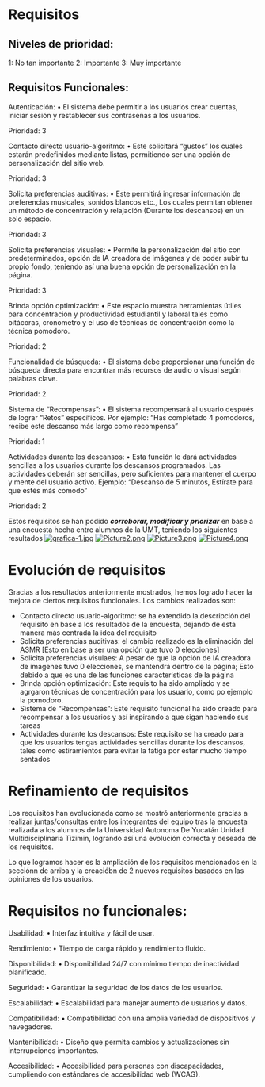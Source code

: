 # Requisitos 
## Niveles de prioridad:
1: No tan importante
2: Importante
3: Muy importante
## Requisitos Funcionales:
Autenticación: 
• El sistema debe permitir a los usuarios crear cuentas, iniciar sesión y restablecer 
sus contraseñas a los usuarios.

Prioridad: 3

Contacto directo usuario-algoritmo:
• Este solicitará “gustos” los cuales estarán predefinidos mediante listas, permitiendo 
ser una opción de personalización del sitio web.

Prioridad: 3


Solicita preferencias auditivas:
• Este permitirá ingresar información de preferencias musicales, sonidos 
blancos etc., Los cuales permitan obtener un método de concentración y relajación 
(Durante los descansos) en un solo espacio.

Prioridad: 3

 Solicita preferencias visuales:
• Permite la personalización del sitio con predeterminados, opción de IA creadora de 
imágenes y de poder subir tu propio fondo, teniendo así una buena opción de personalización en la página.

Prioridad: 3

Brinda opción optimización:
• Este espacio muestra herramientas útiles para concentración y productividad 
estudiantil y laboral tales como bitácoras, cronometro y el uso de técnicas de concentración como la técnica pomodoro.

Prioridad: 2

Funcionalidad de búsqueda:
• El sistema debe proporcionar una función de búsqueda directa para encontrar más 
recursos de audio o visual según palabras clave.

Prioridad: 2

Sistema de “Recompensas”:
• El sistema recompensará al usuario después de lograr “Retos” específicos. Por ejemplo: “Has completado 4 pomodoros, recibe este descanso más largo como recompensa”

Prioridad: 1

Actividades durante los descansos:
• Esta función le dará actividades sencillas a los usuarios durante los descansos programados. Las actividades deberán ser sencillas, pero suficientes para mantener el cuerpo y mente del usuario activo. Ejemplo: “Descanso de 5 minutos, Estírate para que estés más comodo” 

Prioridad: 2

Estos requisitos se han podido ***corroborar, modificar y priorizar*** en base a una encuesta hecha entre alumnos de la UMT, teniendo los siguientes resultados
[![grafica-1.jpg](https://i.postimg.cc/mgM6mt6j/grafica-1.jpg)](https://postimg.cc/Xrj8J7WB)
[![Picture2.png](https://i.postimg.cc/zBMcdK5d/Picture2.png)](https://postimg.cc/nj42rsX7)
[![Picture3.png](https://i.postimg.cc/7YrBfxLT/Picture3.png)](https://postimg.cc/mhV3nWCb)
[![Picture4.png](https://i.postimg.cc/L8631hFh/Picture4.png)](https://postimg.cc/RNytrSFz)

# Evolución de requisitos 
Gracias a los resultados anteriormente mostrados, hemos logrado hacer la mejora de ciertos requisitos funcionales. Los cambios realizados son:

+ Contacto directo usuario-algoritmo:
 se ha extendido la descripción del requisito en base a los resultados de la encuesta, dejando de esta manera más centrada la idea del requisito
+ Solicita preferencias auditivas:
  el cambio realizado es la eliminación del ASMR [Esto en base a ser una opción que tuvo 0 elecciones]
+ Solicita preferencias visulaes:
   A pesar de que la opción de IA creadora de imágenes tuvo 0 elecciones, se mantendrá dentro de la página; Esto debido a que es una de las funciones caracteristicas de la página
+ Brinda opción optimización:
  Este requisito ha sido ampliado y se agrgaron técnicas de concentración para los usuario, como po ejemplo la pomodoro.
+  Sistema de “Recompensas”:
  Este requisito funcional ha sido creado para recompensar a los usuarios y así inspirando a que sigan haciendo sus tareas
+ Actividades durante los descansos:
  Este requisito se ha creado para que los usuarios tengas actividades sencillas durante los descansos, tales como estiramientos para evitar la fatiga por estar mucho tiempo sentados

# Refinamiento de requisitos
 Los requisitos han evolucionada como se mostró anteriormente gracias a realizar juntas/consultas entre los integrantes del equipo tras la encuesta realizada a los alumnos de la Universidad Autonoma De Yucatán Unidad Multidisciplinaria Tizimin, logrando así una evolución correcta y deseada de los requisitos. 

 Lo que logramos hacer es la ampliación de los requisitos mencionados en la secciónn de arriba y la creacióbn de 2 nuevos requisitos basados en las opiniones de los usuarios.

# Requisitos no funcionales:
Usabilidad:
• Interfaz intuitiva y fácil de usar.

Rendimiento:
• Tiempo de carga rápido y rendimiento fluido.

Disponibilidad:
• Disponibilidad 24/7 con mínimo tiempo de inactividad planificado.

Seguridad:
• Garantizar la seguridad de los datos de los usuarios.

Escalabilidad:
• Escalabilidad para manejar aumento de usuarios y datos.

Compatibilidad:
• Compatibilidad con una amplia variedad de dispositivos y navegadores.

Mantenibilidad:
• Diseño que permita cambios y actualizaciones sin interrupciones importantes.

Accesibilidad:
• Accesibilidad para personas con discapacidades, cumpliendo con estándares de accesibilidad web (WCAG).

#
